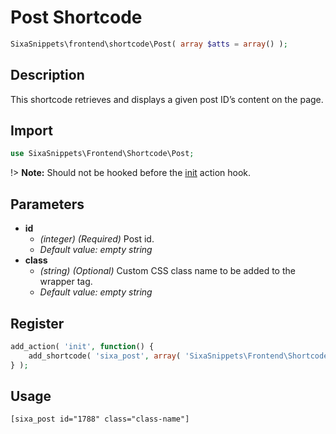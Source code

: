 # Post Shortcode

```php
SixaSnippets\frontend\shortcode\Post( array $atts = array() );
```

## Description

This shortcode retrieves and displays a given post ID’s content on the page.

## Import

```php 
use SixaSnippets\Frontend\Shortcode\Post;
```

!> **Note:** Should not be hooked before the [init](http://developer.wordpress.org/reference/hooks/init/) action hook.

## Parameters

- **id**
    - *(integer) (Required)* Post id.
    - *Default value: empty string*
- **class**
    - *(string) (Optional)* Custom CSS class name to be added to the wrapper tag.
    - *Default value: empty string*

## Register

```php
add_action( 'init', function() {
    add_shortcode( 'sixa_post', array( 'SixaSnippets\Frontend\Shortcode\Post', 'run' ) );
} );
```

## Usage

```html
[sixa_post id="1788" class="class-name"]
```